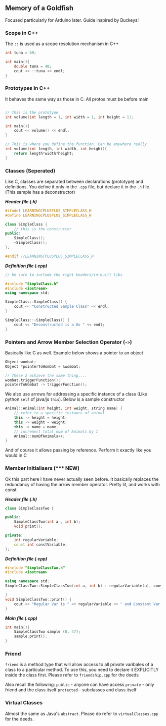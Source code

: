 ## Memory of a Goldfish

Focused particularly for Arduino later. Guide inspired by Buckeys! 

### Scope in C++

The `::` is used as a scope resolution mechanism in C++

```c++
int tuna = 69;

int main(){
    double tuna = 48;
    cout << ::tuna << endl;
}
``` 

### Prototypes in C++

It behaves the same way as those in C. All protos must be before main 

```c++

// This is the prototype
int volume(int length = 1, int width = 1, int height = 1);

int main(){
    cout << volume() << endl;
}

// This is where you define the function. Can be anywhere really
int volume(int length, int width, int height){
    return length*width*height;
}

```

### Classes (Seperated)

Like C, classes are separated between declarations (prototype) and definitions. You define it only in the `.cpp` file, but declare it in the `.h` file. (This sample has a deconstructor)

_***Header file (.h)***_

```c++
#ifndef LEARNINGCPLUSPLUS_SIMPLECLASS_H
#define LEARNINGCPLUSPLUS_SIMPLECLASS_H

class SimpleClass {
    // this is the constructor
public:
    SimpleClass();
    ~SimpleClass();
};

#endif //LEARNINGCPLUSPLUS_SIMPLECLASS_H
```

***Definition file (.cpp)***

```c++
// be sure to include the right headers/in-built libs

#include "SimpleClass.h"
#include <iostream>
using namespace std;

SimpleClass::SimpleClass() {
    cout << "Constructed Sample Class" << endl;
}

SimpleClass::~SimpleClass() {
    cout << "Deconstructed is a Go " << endl;
}
```

### Pointers and Arrow Member Selection Operator (`->`)

Basically like C as well. Example below shows a pointer to an object

```c++
Object wombat;
Object *pointerToWombat = &wombat;

// These 2 achieve the same thing....
wombat.triggerFunction();
pointerToWombat -> triggerFunction();

```

We also use arrows for addressing a specific instance of a class (Like python `self` of java/js `this`). Below is a sample constructor
```c++
Animal::Animal(int height, int weight, string name) {
    // refer to a specific instance of animal
    this -> height = height;
    this -> weight = weight;
    this -> name = name;
    // increment total num of Animals by 1
    Animal::numOfAnimals++;
}
```

And of course it allows passing by reference. Perform it exactly like you would in C

### Member Initialisers (*** NEW)

Ok this part here I have never actually seen before. It basically replaces the redundancy of having the arrow member operator. Pretty lit, and works with const

_***Header file (.h)***_
```c++
class SimpleClassTwo {

public:
    SimpleClassTwo(int a , int b);
    void print();

private:
    int regularVariable;
    const int constVariable;
};

```

_***Definition file (.cpp)***_
```c++
#include "SimpleClassTwo.h"
#include <iostream>

using namespace std;
SimpleClassTwo::SimpleClassTwo(int a, int b) : regularVariable(a), constVariable(b) {

}
void SimpleClassTwo::print() {
    cout << "Regular Var is " << regularVariable << " and Constant Var is " << constVariable << endl;
}
```
_***Main file (.cpp)***_
```c++
int main(){
    SimpleClassTwo sample (8, 47);
    sample.print();
}
```

### Friend
`friend` is a method type that will allow access to all private varibales of a class to a particular method. To use this, you need to declare it EXPLICITLY inside the class first. Please refer to `friendship.cpp` for the deeds

Also recall the following:
`public` - anyone can have access
`private` - only friend and the class itself
`protected` - subclasses and class itself


### Virtual Classes

Almost the same as Java's `abstract`. Please do refer to `virtualClasses.cpp` for the deeds. 